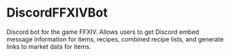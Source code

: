# DiscordFFXIVBot
Discord bot for the game FFXIV.
Allows users to get Discord embed message information for items, recipes, combined recipe lists, and generate links to market data for items.
